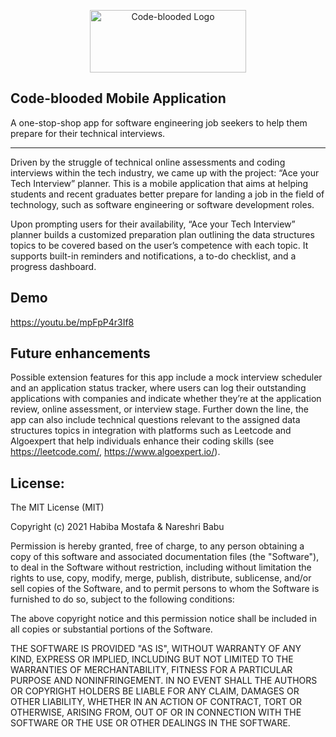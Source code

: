 <p align="center"> 
  <img src="https://github.com/HabibaMostafa/code-blooded-app/blob/main/images/code-blooded-logo.png" alt="Code-blooded Logo"  width="250px" height="100px">
</p>

## Code-blooded Mobile Application </h1>


A one-stop-shop app for software engineering job seekers to help them prepare for their technical interviews.

---

Driven by the struggle of technical online assessments and coding interviews within the tech industry, we came up with the project: “Ace your Tech Interview” planner. This is a mobile application that aims at helping students and recent graduates better prepare for landing a job in the field of technology, such as software engineering or software development roles. 

Upon prompting users for their availability, “Ace your Tech Interview” planner builds a customized preparation plan outlining the data structures topics to be covered based on the user’s competence with each topic. It supports built-in reminders and notifications, a to-do checklist, and a progress dashboard. 

## Demo
https://youtu.be/mpFpP4r3If8

## Future enhancements

Possible extension features for this app include a mock interview scheduler and an application status tracker, where users can log their outstanding applications with companies and indicate whether they’re at the application review, online assessment, or interview stage. Further down the line, the app can also include technical questions relevant to the assigned data structures topics in integration with platforms such as Leetcode and Algoexpert that help individuals enhance their coding skills (see https://leetcode.com/, https://www.algoexpert.io/).


## License:
The MIT License (MIT)

Copyright (c) 2021 Habiba Mostafa & Nareshri Babu

Permission is hereby granted, free of charge, to any person obtaining a copy
of this software and associated documentation files (the "Software"), to deal
in the Software without restriction, including without limitation the rights
to use, copy, modify, merge, publish, distribute, sublicense, and/or sell
copies of the Software, and to permit persons to whom the Software is
furnished to do so, subject to the following conditions:

The above copyright notice and this permission notice shall be included in all
copies or substantial portions of the Software.

THE SOFTWARE IS PROVIDED "AS IS", WITHOUT WARRANTY OF ANY KIND, EXPRESS OR
IMPLIED, INCLUDING BUT NOT LIMITED TO THE WARRANTIES OF MERCHANTABILITY,
FITNESS FOR A PARTICULAR PURPOSE AND NONINFRINGEMENT. IN NO EVENT SHALL THE
AUTHORS OR COPYRIGHT HOLDERS BE LIABLE FOR ANY CLAIM, DAMAGES OR OTHER
LIABILITY, WHETHER IN AN ACTION OF CONTRACT, TORT OR OTHERWISE, ARISING FROM,
OUT OF OR IN CONNECTION WITH THE SOFTWARE OR THE USE OR OTHER DEALINGS IN THE
SOFTWARE.

